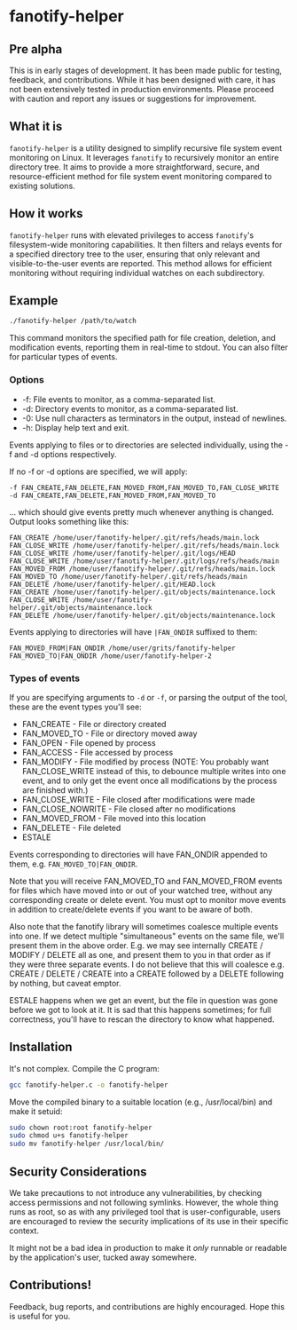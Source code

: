 # fanotify-helper

## Pre alpha

This is in early stages of development. It has been made public for testing, feedback, and contributions. While it has been designed with care, it has not been extensively tested in production environments. Please proceed with caution and report any issues or suggestions for improvement.

## What it is

`fanotify-helper` is a utility designed to simplify recursive file system event monitoring on Linux. It leverages `fanotify` to recursively monitor an entire directory tree. It aims to provide a more straightforward, secure, and resource-efficient method for file system event monitoring compared to existing solutions.

## How it works

`fanotify-helper` runs with elevated privileges to access `fanotify`'s filesystem-wide monitoring capabilities. It then filters and relays events for a specified directory tree to the user, ensuring that only relevant and visible-to-the-user events are reported. This method allows for efficient monitoring without requiring individual watches on each subdirectory.

## Example

```bash
./fanotify-helper /path/to/watch
```

This command monitors the specified path for file creation, deletion, and modification events, reporting them in real-time to stdout. You can also filter for particular types of events.

### Options

* -f: File events to monitor, as a comma-separated list.
* -d: Directory events to monitor, as a comma-separated list.
* -0: Use null characters as terminators in the output, instead of newlines.
* -h: Display help text and exit.

Events applying to files or to directories are selected individually, using the -f and -d options respectively.

If no -f or -d options are specified, we will apply:

```
-f FAN_CREATE,FAN_DELETE,FAN_MOVED_FROM,FAN_MOVED_TO,FAN_CLOSE_WRITE
-d FAN_CREATE,FAN_DELETE,FAN_MOVED_FROM,FAN_MOVED_TO
```

... which should give events pretty much whenever anything is changed. Output looks something like this:

```
FAN_CREATE /home/user/fanotify-helper/.git/refs/heads/main.lock
FAN_CLOSE_WRITE /home/user/fanotify-helper/.git/refs/heads/main.lock
FAN_CLOSE_WRITE /home/user/fanotify-helper/.git/logs/HEAD
FAN_CLOSE_WRITE /home/user/fanotify-helper/.git/logs/refs/heads/main
FAN_MOVED_FROM /home/user/fanotify-helper/.git/refs/heads/main.lock
FAN_MOVED_TO /home/user/fanotify-helper/.git/refs/heads/main
FAN_DELETE /home/user/fanotify-helper/.git/HEAD.lock
FAN_CREATE /home/user/fanotify-helper/.git/objects/maintenance.lock
FAN_CLOSE_WRITE /home/user/fanotify-helper/.git/objects/maintenance.lock
FAN_DELETE /home/user/fanotify-helper/.git/objects/maintenance.lock
```

Events applying to directories will have `|FAN_ONDIR` suffixed to them:

```
FAN_MOVED_FROM|FAN_ONDIR /home/user/grits/fanotify-helper
FAN_MOVED_TO|FAN_ONDIR /home/user/fanotify-helper-2
```

### Types of events

If you are specifying arguments to `-d` or `-f`, or parsing the output of the tool, these are the event types you'll see:

* FAN_CREATE - File or directory created
* FAN_MOVED_TO - File or directory moved away
* FAN_OPEN - File opened by process
* FAN_ACCESS - File accessed by process
* FAN_MODIFY - File modified by process (NOTE: You probably want FAN_CLOSE_WRITE instead of this, to debounce multiple writes into one event, and to only get the event once all modifications by the process are finished with.)
* FAN_CLOSE_WRITE - File closed after modifications were made
* FAN_CLOSE_NOWRITE - File closed after no modifications
* FAN_MOVED_FROM - File moved into this location
* FAN_DELETE - File deleted
* ESTALE

Events corresponding to directories will have FAN_ONDIR appended to them, e.g. `FAN_MOVED_TO|FAN_ONDIR`.

Note that you will receive FAN_MOVED_TO and FAN_MOVED_FROM events for files which have moved into or out of your watched tree, without any corresponding create or delete event. You must opt to monitor move events in addition to create/delete events if you want to be aware of both.
 
Also note that the fanotify library will sometimes coalesce multiple events into one. If we detect multiple "simultaneous" events on the same file, we'll present them in the above order. E.g. we may see internally CREATE / MODIFY / DELETE all as one, and present them to you in that order as if they were three separate events. I do not believe that this will coalesce e.g. CREATE / DELETE / CREATE into a CREATE followed by a DELETE following by nothing, but caveat emptor.

ESTALE happens when we get an event, but the file in question was gone before we got to look at it. It is sad that this happens sometimes; for full correctness, you'll have to rescan the directory to know what happened.

## Installation

It's not complex. Compile the C program:

```bash
gcc fanotify-helper.c -o fanotify-helper
```

Move the compiled binary to a suitable location (e.g., /usr/local/bin) and make it setuid:

```bash
sudo chown root:root fanotify-helper
sudo chmod u+s fanotify-helper
sudo mv fanotify-helper /usr/local/bin/
```

## Security Considerations

We take precautions to not introduce any vulnerabilities, by checking access permissions and not following symlinks. However, the whole thing runs as root, so as with any privileged tool that is user-configurable, users are encouraged to review the security implications of its use in their specific context.

It might not be a bad idea in production to make it *only* runnable or readable by the application's user, tucked away somewhere.

## Contributions!

Feedback, bug reports, and contributions are highly encouraged. Hope this is useful for you.
